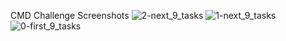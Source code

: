 CMD Challenge Screenshots
![2-next_9_tasks](https://user-images.githubusercontent.com/76887231/220804828-531e8a4b-2336-4b05-aed5-80e98b0ea2e2.png)
![1-next_9_tasks](https://user-images.githubusercontent.com/76887231/220804835-9ad2e46c-9a3b-4ce8-b71b-c25d274805f8.png)
![0-first_9_tasks](https://user-images.githubusercontent.com/76887231/220804838-dbfe5634-5970-4410-b0bd-33ffbf7affb4.png)
